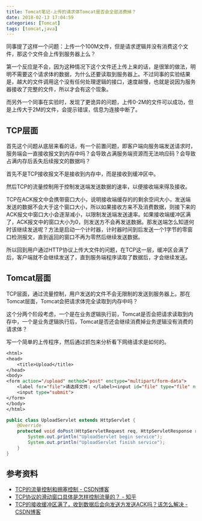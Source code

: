 ```yaml
---
title: Tomcat笔记-上传的请求体Tomcat是否会全部消费掉？
date: 2018-02-13 17:04:59
categories: [Tomcat]
tags: [tomcat,java]
---
```


同事提了这样一个问题：上传一个100M文件，但是请求逻辑并没有消费这个文件，那这个文件会上传到服务器上么？

<!-- more -->

第一个反应是不会，因为这种情况下这个文件还上传上来的话，是很笨的做法，明明不需要这个请求体的数据，为什么还要读取到服务器上。不过同事的实验结果是，越大的文件调用这个没有任何处理逻辑的接口，速度越慢，也就是说因为服务器接收了完整的文件，所以才会有这个现象。

而另外一个同事在实验时，发现了更诡异的问题，上传0-2M的文件可以成功，但是上传大于2M的文件，会提示错误，信息为连接中断了。

## TCP层面

首先这个问题从底层来看的话，有一个前置问题，即客户端向服务端发送请求时，服务端会一直接收报文到内存中吗？会导致占满服务端资源而无法响应码？会导致占满内存后丢失后续报文的数据吗？

首先不是TCP接收报文不是接收到内存中，而是接收到缓冲区中。

然后TCP的流量控制用于控制发送端发送数据的速率，以便接收端来得及接收。

TCP在ACK报文中会携带窗口大小，说明接收端缓存的的剩余空间大小，发送端发送的数据不会大于这个窗口大小，所以如果接收方来不及消费数据，则接下来的ACK报文中窗口大小会逐渐减小，以限制发送端发送速率。如果接收端缓冲区满了，ACK报文中的窗口大小为0，则发送方不会再发送数据。那发送端怎么知道何时该继续发送呢？方法是启动一个计时器，计时器时间到后发送一个1字节的零窗口检测报文，直到返回的窗口不再为零然后继续发送数据。

所以回到用户通过HTTP协议上传大文件的问题，在TCP这一层，缓冲区会满了后，客户端就不会继续发送了，直到服务端程序读取了数据后，才会继续发送。

## Tomcat层面

TCP层面，通过流量控制，用户发送的文件不会无限制的发送到服务器上。那在Tomcat层面，Tomcat会把请求体完全读取到内存中吗？

这个分两个阶段考虑，一个是在业务逻辑执行前，Tomcat是否会把请求读取到内存中，一个是业务逻辑执行后，Tomcat是否还会继续消费掉业务逻辑没有消费的请求体？

写一个简单的上传程序，然后通过抓包来分析看下网络请求是如何的。

```jsp
<html>
<head>
    <title>Upload</title>
</head>
<body>
<form action="/upload" method="post" enctype="multipart/form-data">
    <label for="file">请选择文件: </label><input id="file" type="file" name="file">
    <input type="submit">
</form>
</body>
</html>
```

```java
public class UploadServlet extends HttpServlet {
    @Override
    protected void doPost(HttpServletRequest req, HttpServletResponse resp) throws ServletException, IOException {
        System.out.println("UploadServlet begin service");
        System.out.println("UploadServlet finish service");
    }
}
```










## 参考资料
- [TCP的流量控制和拥塞控制 - CSDN博客](http://blog.csdn.net/yechaodechuntian/article/details/25429143)
- [TCP协议的滑动窗口具体是怎样控制流量的？ - 知乎](https://www.zhihu.com/question/32255109)
- [TCP的接收缓冲区满了，收到数据后会向发送方发送ACK吗？该怎么解决 - CSDN博客](http://blog.csdn.net/witsmakemen/article/details/27319951)